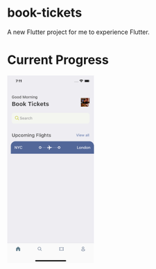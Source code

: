 # book-tickets

A new Flutter project for me to experience Flutter. 

# Current Progress
<img src="assets/product/2.png" width="200">
